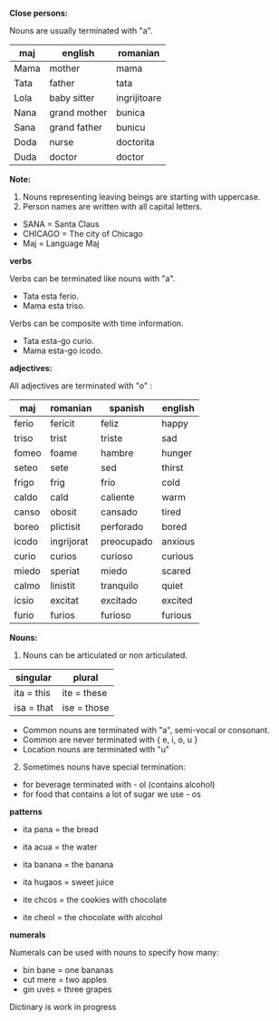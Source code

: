 **Close persons:**

Nouns are usually terminated with "a".

maj  | english            | romanian
-----|--------------------|-----------------
Mama | mother             | mama
Tata | father             | tata
Lola | baby sitter        | ingrijitoare
Nana | grand mother       | bunica
Sana | grand father       | bunicu
Doda | nurse              | doctorita
Duda | doctor             | doctor

**Note:** 

1. Nouns representing leaving beings are starting with uppercase.
2. Person names are written with all capital letters.

* SANA     = Santa Claus
* CHICAGO  = The city of Chicago
* Maj      = Language Maj

**verbs**

Verbs can be terminated like nouns with "a".

* Tata esta ferio.
* Mama esta triso.

Verbs can be composite with time information. 


* Tata esta-go curio.
* Mama esta-go icodo.


**adjectives:**

All adjectives are terminated with "o" :

maj   |romanian   |spanish   |english
------|-----------|----------|---------
ferio |fericit    |feliz     |happy
triso |trist      |triste    |sad
fomeo |foame      |hambre    |hunger
seteo |sete       |sed       |thirst
frigo |frig       |frío      |cold
caldo |cald       |caliente  |warm
canso |obosit     |cansado   |tired
boreo |plictisit  |perforado |bored
icodo |ingrijorat |preocupado|anxious
curio |curios     |curioso   |curious
miedo |speriat    |miedo     |scared
calmo |linistit   |tranquilo |quiet
icsio |excitat    |excitado  |excited
furio |furios     |furioso   |furious

**Nouns:**

1. Nouns can be articulated or non articulated.

singular     | plural
-------------|-------------
ita = this   | ite = these
isa = that   | ise = those

* Common nouns are terminated with "a", semi-vocal or consonant. 
* Common are never terminated with { e, i, o, u }
* Location nouns are terminated with "u"

2. Sometimes nouns have special termination:

* for beverage terminated with - ol (contains alcohol)
* for food that contains a lot of sugar we use - os  

**patterns** 

* ita  pana   = the bread
* ita  acua   = the water
* ita  banana = the banana
* ita  hugaos = sweet juice  
  
* ite chcos = the cookies with chocolate
* ite cheol = the chocolate with alcohol

**numerals**

Numerals can be used with nouns to specify how many:

* bin bane = one bananas
* cut mere = two apples
* gin uves = three grapes
 
Dictinary  is work in progress


